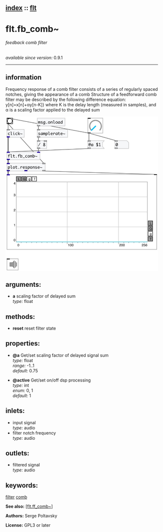 [index](index.html) :: [flt](category_flt.html)
---

# flt.fb_comb~

###### feedback comb filter

*available since version:* 0.9.1

---


## information
Frequency response of a comb filter consists of a series of regularly spaced
            notches, giving the appearance of a comb
Structure of a feedforward comb filter may be described by the following
            difference equation: y[n]=x[n]+αy[n-K]} where K is the delay length (measured in
            samples), and α is a scaling factor applied to the delayed sum



[![example](../examples/img/flt.fb_comb~.jpg)](../examples/pd/flt.fb_comb~.pd)



## arguments:

* **a**
scaling factor of delayed sum<br>
_type:_ float<br>



## methods:

* **reset**
reset filter state<br>




## properties:

* **@a** 
Get/set scaling factor of delayed signal sum<br>
_type:_ float<br>
_range:_ -1..1<br>
_default:_ 0.75<br>

* **@active** 
Get/set on/off dsp processing<br>
_type:_ int<br>
_enum:_ 0, 1<br>
_default:_ 1<br>



## inlets:

* input signal<br>
_type:_ audio
* filter notch frequency<br>
_type:_ audio



## outlets:

* filtered signal<br>
_type:_ audio



## keywords:

[filter](keywords/filter.html)
[comb](keywords/comb.html)



**See also:**
[\[flt.ff_comb~\]](flt.ff_comb~.html)




**Authors:** Serge Poltavsky




**License:** GPL3 or later





